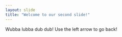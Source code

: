```yaml
---
layout: slide
title: "Welcome to our second slide!"
---
```

Wubba lubba dub dub!
Use the left arrow to go back!
